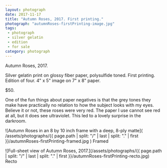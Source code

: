```yaml
---
layout: photograph
date: 2017-11-17
title: "Autumn Roses, 2017. First printing."
photograph: "autumnRoses-firstPrinting-image.jpg"
tags: 
 - photograph
 - silver gelatin
 - edition
 - for sale
category: photograph
---
```

Autumn Roses, 2017.

Silver gelatin print on glossy fiber paper, polysulfide toned.
First printing. Edition of four. 4" x 5" image on 7" x 8" paper.

$50.

One of the fun things about paper negatives is that the grey tones they make have practically no relation to how the subject looks with my eyes. Believe it or not, these roses were very red. The paper I use cannot see red at all, but it does see ultraviolet. This led to a lovely surprise in the darkroom.

![Autumn Roses in an 8 by 10 inch frame with a deep, 8-ply matte]( /assets/photographs/{{ page.path | split: "/" | last | split: "." | first }}/autumnRoses-firstPrinting-framed.jpg )
Framed

![Full-sheet view of Autumn Roses, 2017.](/assets/photographs/{{ page.path | split: "/" | last | split: "." | first }}/autumnRoses-firstPrinting-recto.jpg)
Recto
